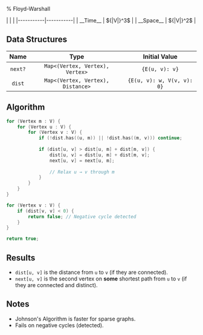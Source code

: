 % Floyd-Warshall

<div class="no-stretch">
|           |           |
|-----------|-----------|
| __Time__  | ${|V|}^3$ |
| __Space__ | ${|V|}^2$ |
</div>

## Data Structures
| Name    | Type                              | Initial Value              |
|:-------:|:---------------------------------:|:--------------------------:|
| `next?` | `Map<(Vertex, Vertex), Vertex>`   | `{E(u, v): v}`             |
| `dist`  | `Map<(Vertex, Vertex), Distance>` | `{E(u, v): w, V(v, v): 0}` |

## Algorithm
```c++
for (Vertex m : V) {
    for (Vertex u : V) {
        for (Vertex v : V) {
            if (!dist.has((u, m)) || !dist.has((m, v))) continue;
            
            if (dist[u, v] > dist[u, m] + dist[m, v]) {
                dist[u, v] = dist[u, m] + dist[m, v];
                next[u, v] = next[u, m];
                
                // Relax u → v through m
            }
        }
    }
}

for (Vertex v : V) {
    if (dist[v, v] < 0) {
        return false; // Negative cycle detected
    }
}

return true;
```

## Results
- `dist[u, v]` is the distance from `u` to `v` (if they are connected).
- `next[u, v]` is the second vertex on **some** shortest path from `u` to `v` (if they are connected and distinct).

## Notes
- Johnson's Algorithm is faster for sparse graphs.
- Fails on negative cycles (detected).
